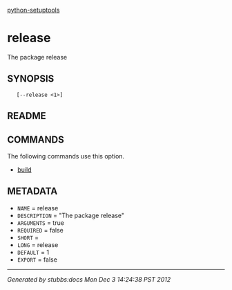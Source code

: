 [python-setuptools](../../index.html)

# release

The package release

## SYNOPSIS

       [--release <1>]

## README



## COMMANDS

The following commands use this option.

* [build](../../commands/build/index.html)

## METADATA

* `NAME` = release
* `DESCRIPTION` = "The package release"
* `ARGUMENTS` = true
* `REQUIRED` = false
* `SHORT` = 
* `LONG` = release
* `DEFAULT` = 1
* `EXPORT` = false

----

*Generated by stubbs:docs Mon Dec  3 14:24:38 PST 2012*


